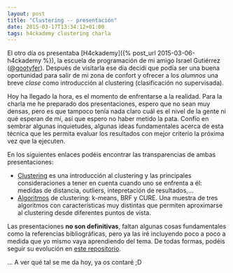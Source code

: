 ```yaml
---
layout: post
title: "Clustering -- presentación"
date: 2015-03-17T13:34:12+01:00
tags: h4ckademy clustering charla
---
```


El otro día os presentaba [H4ckademy]({% post_url 2015-03-06-h4ckademy %}), la escuela de programación
de mi amigo Israel Gutiérrez ([@gootyfer][gootyfer]). Después de visitarla ese día decidí que podía
ser una buena oportunidad para salir de mi zona de confort y ofrecer a los *alumnos* una breve *clase*
como introducción al clustering (clasificación no supervisada).

Hoy ha llegado la hora, es el momento de enfrentarse a la realidad. Para la charla me he preparado dos
presentaciones, espero que no sean muy densas, pero es que tampoco tenía nada claro cuál es el nivel
de la gente ni qué esperan de mí, así que espero no haber metido la pata. Confío en sembrar algunas
inquietudes, algunas ideas fundamentales acerca de esta técnica que les permita evaluar los resultados
con mejor criterio la próxima vez que la ejecuten.

En los siguientes enlaces podéis encontrar las transparencias de ambas presentaciones:

 * [Clustering](/static/talks/clustering.pdf) es una introducción al clustering y las principales consideraciones
   a tener en cuenta cuando uno se enfrenta a él: medidas de distancia, outliers, intepretación de resultados,...
 * [Algoritmos](/static/talks/algoritmo.pdf) de clustering: k-means, BRF y CURE. Una muestra de tres algoritmos
   con características muy distintas que permiten aproximarse al clustering desde diferentes puntos de vista.

Las presentaciones **no son definitivas**, faltan algunas cosas fundamentales como la referencias bibliográficas, 
pero ya las iré incluyendo poco a poco a medida que yo mismo vaya aprendiendo del tema. De todas formas, podéis
seguir su evolución en [este repositorio](https://github.com/jgsogo/talks "Github - jgsogo - talks").

... A ver qué tal se me da hoy, ya os contaré ;D

[gootyfer]: https://twitter.com/gootyfer "@gootyfer"